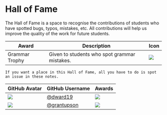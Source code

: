 # Hall of Fame

The Hall of Fame is a space to recognise the contributions of students who have spotted bugs, typos, mistakes, etc.
All contributions will help us improve the quality of the work for future students.

| Award          | Description                                  | Icon                              |
|----------------|----------------------------------------------|-----------------------------------|
| Grammar Trophy | Given to students who spot grammar mistakes. | ![](resources/grammar_trophy.png) |

```{tip}
If you want a place in this Hall of Fame, all you have to do is spot an issue in these notes.
```

| GitHub Avatar                         | GitHub Username                              | Awards                            |
|---------------------------------------|----------------------------------------------|-----------------------------------|
| ![](http://github.com/dward19.png)    | [@dward19](https://github.com/dward19)       | ![](resources/grammar_trophy.png) |
| ![](http://github.com/grantupson.png) | [@grantupson](https://github.com/GrantUpson) | ![](resources/grammar_trophy.png) |
